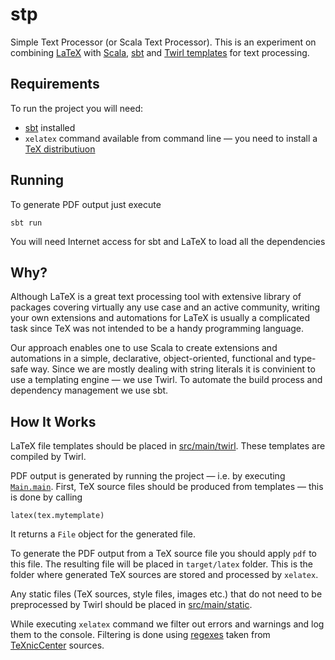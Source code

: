# stp

Simple Text Processor (or Scala Text Processor). This is an experiment on
combining [LaTeX](https://www.latex-project.org/) with
[Scala](http://www.scala-lang.org/), [sbt](http://www.scala-sbt.org/) and
[Twirl templates](https://github.com/playframework/twirl) for text processing.

## Requirements

To run the project you will need:

* [sbt](http://www.scala-sbt.org/) installed
* `xelatex` command available from command line — you need to install a
  [TeX distributiuon](http://www.tug.org/interest.html#free)

## Running

To generate PDF output just execute

```
sbt run
```

You will need Internet access for sbt and LaTeX to load all the dependencies

## Why?

Although LaTeX is a great text processing tool with extensive library of
packages covering virtually any use case and an active community, writing your
own extensions and automations for LaTeX is usually a complicated task since TeX
was not intended to be a handy programming language.

Our approach enables one to use Scala to create extensions and automations in a
simple, declarative, object-oriented, functional and type-safe way. Since we are
mostly dealing with string literals it is convinient to use a templating engine
— we use Twirl. To automate the build process and dependency management we use
sbt.

## How It Works

LaTeX file templates should be placed in [src/main/twirl](src/main/twirl). These
templates are compiled by Twirl.

PDF output is generated by running the project — i.e. by executing
[`Main.main`](src/main/scala/Main.scala#L10). First, TeX source files should be
produced from templates — this is done by calling

```
latex(tex.mytemplate)
```

It returns a `File` object for the generated file.

To generate the PDF output from a TeX source file you should apply `pdf` to this
file. The resulting file will be placed in `target/latex` folder. This is the
folder where generated TeX sources are stored and processed by `xelatex`.

Any static files (TeX sources, style files, images etc.) that do not need to be
preprocessed by Twirl should be placed in [src/main/static](src/main/static).

While executing `xelatex` command we filter out errors and warnings and log them
to the console. Filtering is done using
[regexes](src/main/scala/CLaTeXOutputFilter.scala) taken from
[TeXnicCenter](https://sourceforge.net/p/texniccenter/code/ci/default/tree/TeXnicCenter/LatexOutputFilter.cpp)
sources.
